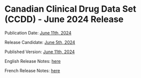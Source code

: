 # Canadian Clinical Drug Data Set (CCDD) - June 2024 Release
 
Publication Date: [June 11th, 2024](https://tgateway.infoway-inforoute.ca/ccdd.html?id=2.16.840.1.113883.2.20.6.1&versionid=20240611)
 
Release Candidate: [June 5th, 2024](https://github.com/hres/formulary/tree/folder_reorg/releases/20240605)
 
Published Version: [June 11th, 2024](https://tgateway.infoway-inforoute.ca/ccdd.html?id=2.16.840.1.113883.2.20.6.1&versionid=20240611)
 
English Release Notes: [here](https://infoscribe.infoway-inforoute.ca/display/CCDD/20240611)
 
French Release Notes: [here](https://infoscribe.infoway-inforoute.ca/display/RCM/20240611)